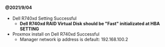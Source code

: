#### @2021/9/04
* Dell R740xd Setting Successful
  * **Dell R740xd RAID Virtual Disk should be "Fast" initializated at HBA SETTING**
* Proxmox install on Dell R740xd Successful
  * Manager network ip address is default: 192.168.100.2
